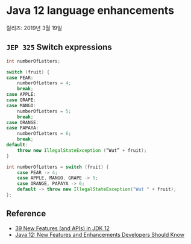 # Java 12 language enhancements

릴리즈: 2019년 3월 19일

## `JEP 325` Switch expressions

```java
int numberOfLetters;

switch (fruit) {
case PEAR:
    numberOfLetters = 4;
    break;
case APPLE:
case GRAPE:
case MANGO:
    numberOfLetters = 5;
    break;
case ORANGE:
case PAPAYA:
    numberOfLetters = 6;
    break;
default:
    throw new IllegalStateException (“Wut” + fruit);
}
```

```java
int numberOfLetters = switch (fruit) {
    case PEAR -> 4;
    case APPLE, MANGO, GRAPE -> 5;
    case ORANGE, PAPAYA -> 6;
    default -> throw new IllegalStateException("Wut " + fruit);
};
```

## Reference

* [39 New Features (and APIs) in JDK 12](https://www.azul.com/39-new-features-and-apis-in-jdk-12/)
* [Java 12: New Features and Enhancements Developers Should Know](https://stackify.com/java-12-new-features-and-enhancements-developers-should-know/)
